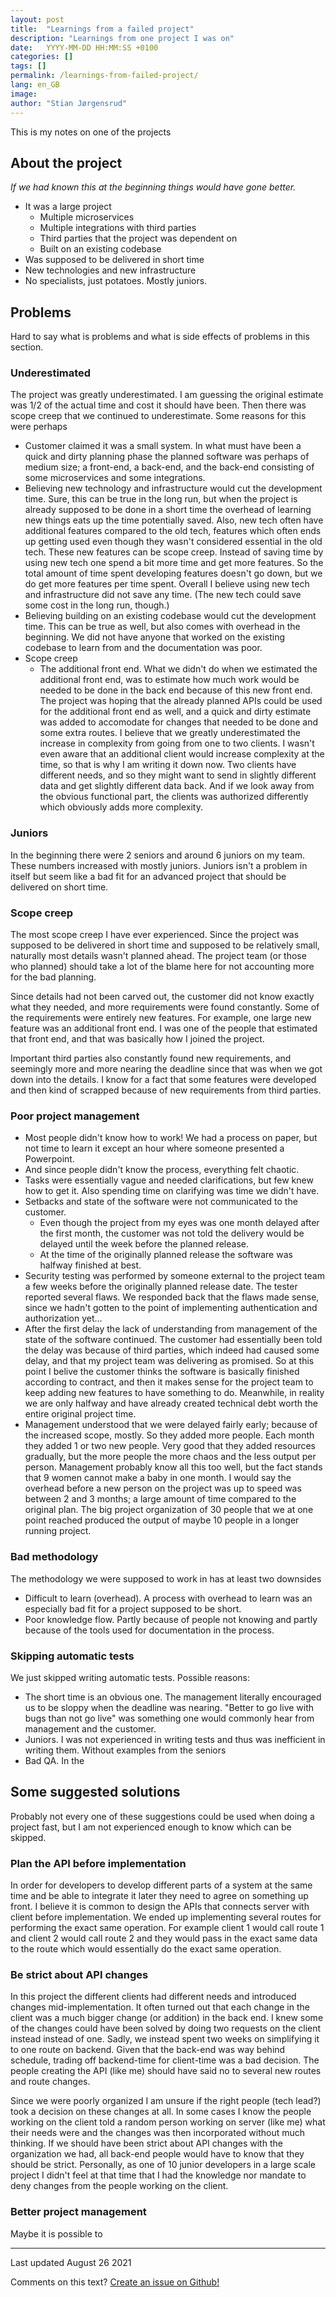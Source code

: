 ```yaml
---
layout: post
title:  "Learnings from a failed project"
description: "Learnings from one project I was on"
date:   YYYY-MM-DD HH:MM:SS +0100
categories: []
tags: []
permalink: /learnings-from-failed-project/
lang: en_GB
image: 
author: "Stian Jørgensrud"
---
```


This is my notes on one of the projects

## About the project

*If we had known this at the beginning things would have gone better.*

- It was a large project
  - Multiple microservices
  - Multiple integrations with third parties
  - Third parties that the project was dependent on
  - Built on an existing codebase
- Was supposed to be delivered in short time
- New technologies and new infrastructure
- No specialists, just potatoes. Mostly juniors.

## Problems

Hard to say what is problems and what is side effects of problems in this section.

### Underestimated

The project was greatly underestimated. I am guessing the original estimate was 1/2 of the actual time and cost it should have been. Then there was scope creep that we continued to underestimate. Some reasons for this were perhaps

- Customer claimed it was a small system. In what must have been a quick and dirty planning phase the planned software was perhaps of medium size; a front-end, a back-end, and the back-end consisting of some microservices and some integrations.
- Believing new technology and infrastructure would cut the development time. Sure, this can be true in the long run, but when the project is already supposed to be done in a short time the overhead of learning new things eats up the time potentially saved. Also, new tech often have additional features compared to the old tech, features which often ends up getting used even though they wasn't considered essential in the old tech. These new features can be scope creep. Instead of saving time by using new tech one spend a bit more time and get more features. So the total amount of time spent developing features doesn't go down, but we do get more features per time spent. Overall I believe using new tech and infrastructure did not save any time. (The new tech could save some cost in the long run, though.)
- Believing building on an existing codebase would cut the development time. This can be true as well, but also comes with overhead in the beginning. We did not have anyone that worked on the existing codebase to learn from and the documentation was poor.
- Scope creep
  - The additional front end. What we didn't do when we estimated the additional front end, was to estimate how much work would be needed to be done in the back end because of this new front end. The project was hoping that the already planned APIs could be used for the additional front end as well, and a quick and dirty estimate was added to accomodate for changes that needed to be done and some extra routes. I believe that we greatly underestimated the increase in complexity from going from one to two clients. I wasn't even aware that an additional client would increase complexity at the time, so that is why I am writing it down now. Two clients have different needs, and so they might want to send in slightly different data and get slightly different data back. And if we look away from the obvious functional part, the clients was authorized differently which obviously adds more complexity.

### Juniors

In the beginning there were 2 seniors and around 6 juniors on my team. These numbers increased with mostly juniors. Juniors isn't a problem in itself but seem like a bad fit for an advanced project that should be delivered on short time.

### Scope creep

The most scope creep I have ever experienced. Since the project was supposed to be delivered in short time and supposed to be relatively small, naturally most details wasn't planned ahead. The project team (or those who planned) should take a lot of the blame here for not accounting more for the bad planning.

Since details had not been carved out, the customer did not know exactly what they needed, and more requirements were found constantly. Some of the requirements were entirely new features. For example, one large new feature was an additional front end. I was one of the people that estimated that front end, and that was basically how I joined the project.

Important third parties also constantly found new requirements, and seemingly more and more nearing the deadline since that was when we got down into the details. I know for a fact that some features were developed and then kind of scrapped because of new requirements from third parties.

### Poor project management

- Most people didn't know how to work! We had a process on paper, but not time to learn it except an hour where someone presented a Powerpoint.
- And since people didn't know the process, everything felt chaotic.
- Tasks were essentially vague and needed clarifications, but few knew how to get it. Also spending time on clarifying was time we didn't have.
- Setbacks and state of the software were not communicated to the customer.
  - Even though the project from my eyes was one month delayed after the first month, the customer was not told the delivery would be delayed until the week before the planned release.
  - At the time of the originally planned release the software was halfway finished at best.
- Security testing was performed by someone external to the project team a few weeks before the originally planned release date. The tester reported several flaws. We responded back that the flaws made sense, since we hadn't gotten to the point of implementing authentication and authorization yet...
- After the first delay the lack of understanding from management of the state of the software continued. The customer had essentially been told the delay was because of third parties, which indeed had caused some delay, and that my project team was delivering as promised. So at this point I belive the customer thinks the software is basically finished according to contract, and then it makes sense for the project team to keep adding new features to have something to do. Meanwhile, in reality we are only halfway and have already created technical debt worth the entire original project time.
- Management understood that we were delayed fairly early; because of the increased scope, mostly. So they added more people. Each month they added 1 or two new people. Very good that they added resources gradually, but the more people the more chaos and the less output per person. Management probably know all this too well, but the fact stands that 9 women cannot make a baby in one month. I would say the overhead before a new person on the project was up to speed was between 2 and 3 months; a large amount of time compared to the original plan. The big project organization of 30 people that we at one point reached produced the output of maybe 10 people in a longer running project.

### Bad methodology

The methodology we were supposed to work in has at least two downsides

- Difficult to learn (overhead). A process with overhead to learn was an especially bad fit for a project supposed to be short.
- Poor knowledge flow. Partly because of people not knowing and partly because of the tools used for documentation in the process.

### Skipping automatic tests

We just skipped writing automatic tests. Possible reasons:

- The short time is an obvious one. The management literally encouraged us to be sloppy when the deadline was nearing. "Better to go live with bugs than not go live" was something one would commonly hear from management and the customer.
- Juniors. I was not experienced in writing tests and thus was inefficient in writing them. Without examples from the seniors
- Bad QA. In the

## Some suggested solutions

Probably not every one of these suggestions could be used when doing a project fast, but I am not experienced enough to know which can be skipped.

### Plan the API before implementation

In order for developers to develop different parts of a system at the same time and be able to integrate it later they need to agree on something up front. I believe it is common to design the APIs that connects server with client before implementation. We ended up implementing several routes for performing the exact same operation. For example client 1 would call route 1 and client 2 would call route 2 and they would pass in the exact same data to the route which would essentially do the exact same operation.

### Be strict about API changes

In this project the different clients had different needs and introduced changes mid-implementation. It often turned out that each change in the client was a much bigger change (or addition) in the back end. I knew some of the changes could have been solved by doing two requests on the client instead instead of one. Sadly, we instead spent two weeks on simplifying it to one route on backend. Given that the back-end was way behind schedule, trading off backend-time for client-time was a bad decision. The people creating the API (like me) should have said no to several new routes and route changes.

Since we were poorly organized I am unsure if the right people (tech lead?) took a decision on these changes at all. In some cases I know the people working on the client told a random person working on server (like me) what their needs were and the changes was then incorporated without much thinking. If we should have been strict about API changes with the organization we had, all back-end people would have to know that they should be strict. Personally, as one of 10 junior developers in a large scale project I didn't feel at that time that I had the knowledge nor mandate to deny changes from the people working on the client.

### Better project management

Maybe it is possible to 

---
Last updated August 26 2021

Comments on this text? [Create an issue on Github!](https://github.com/Sti2nd/sti2nd.github.io/issues)
